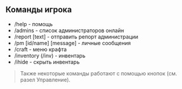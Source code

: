 ## Команды игрока

* /help - помощь
* /admins - список администраторов онлайн
* /report [text] - отправить репорт администрации
* /pm [id/name] [message] - личные сообщения
* /craft - меню крафта
* /inventory (/inv) - инвентарь
* /ihide - скрыть инвентарь


> Также некоторые команды работают с помощью кнопок (см. разел Управление).